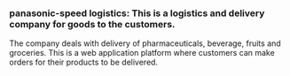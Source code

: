 ### panasonic-speed logistics: This is a logistics and delivery company for goods to the customers.
The company deals with delivery of pharmaceuticals, beverage, fruits and groceries. This is a web application platform where customers can make orders for their products to be delivered.

